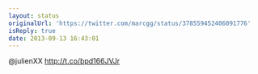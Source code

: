 ```yaml
---
layout: status
originalUrl: 'https://twitter.com/marcgg/status/378559452406091776'
isReply: true
date: 2013-09-13 16:43:01
---
```


@julienXX http://t.co/bpd166JVJr
